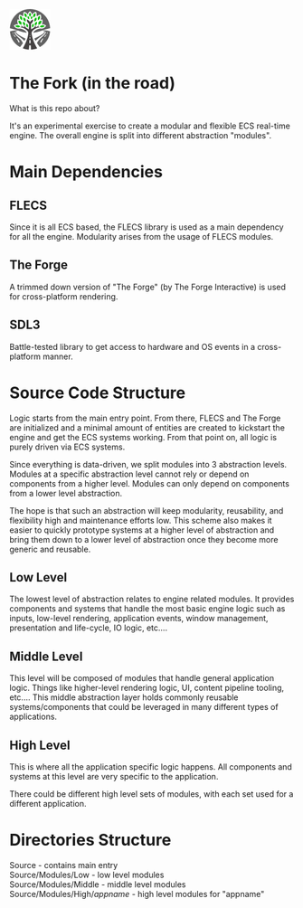 ![](./Android/app/src/main/res/mipmap-hdpi/ic_launcher.png)

# The Fork (in the road)
What is this repo about?

It's an experimental exercise to create a modular and flexible ECS real-time engine.  The overall engine is split into different abstraction "modules".  

# Main Dependencies

## FLECS

Since it is all ECS based, the FLECS library is used as a main dependency for all the engine.  Modularity arises from the usage of FLECS modules.

## The Forge

A trimmed down version of "The Forge" (by The Forge Interactive) is used for cross-platform rendering.

## SDL3

Battle-tested library to get access to hardware and OS events in a cross-platform manner.

# Source Code Structure

Logic starts from the main entry point.  From there, FLECS and The Forge are initialized and a minimal amount of entities are created to kickstart the engine and get the ECS systems working.  From that point on, all logic is purely driven via ECS systems. 

Since everything is data-driven, we split modules into 3 abstraction levels.  Modules at a specific abstraction level cannot rely or depend on components from a higher level.  Modules can only depend on components from a lower level abstraction.

The hope is that such an abstraction will keep modularity, reusability, and flexibility high and maintenance efforts low.  This scheme also makes it easier to quickly prototype systems at a higher level of abstraction and bring them down to a lower level of abstraction once they become more generic and reusable.

## Low Level

The lowest level of abstraction relates to engine related modules.  It provides components and systems that handle the most basic engine logic such as inputs, low-level rendering, application events, window management, presentation and life-cycle, IO logic, etc....

## Middle Level

This level will be composed of modules that handle general application logic.  Things like higher-level rendering logic, UI, content pipeline tooling, etc....  This middle abstraction layer holds commonly reusable systems/components that could be leveraged in many different types of applications.

## High Level

This is where all the application specific logic happens.  All components and systems at this level are very specific to the application.

There could be different high level sets of modules, with each set used for a different application.

# Directories Structure

Source - contains main entry  
Source/Modules/Low - low level modules  
Source/Modules/Middle - middle level modules  
Source/Modules/High/*appname* - high level modules for "appname"  